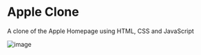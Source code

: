 # Apple Clone
A clone of the Apple Homepage using HTML, CSS and JavaScript

![image](https://user-images.githubusercontent.com/79151294/151982681-eb2ef889-fe1e-480f-832c-72dab8708a39.png)
